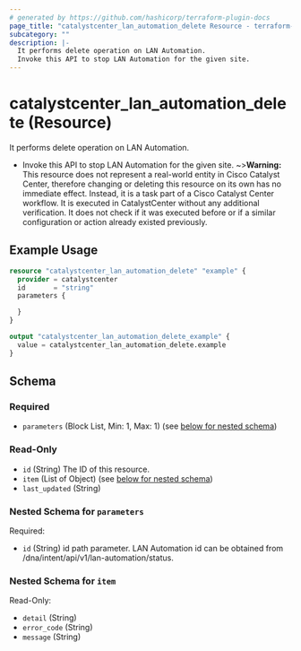 ```yaml
---
# generated by https://github.com/hashicorp/terraform-plugin-docs
page_title: "catalystcenter_lan_automation_delete Resource - terraform-provider-catalystcenter"
subcategory: ""
description: |-
  It performs delete operation on LAN Automation.
  Invoke this API to stop LAN Automation for the given site.
---
```


# catalystcenter_lan_automation_delete (Resource)

It performs delete operation on LAN Automation.

- Invoke this API to stop LAN Automation for the given site.
~>**Warning:**
This resource does not represent a real-world entity in Cisco Catalyst Center, therefore changing or deleting this resource on its own has no immediate effect.
Instead, it is a task part of a Cisco Catalyst Center workflow. It is executed in CatalystCenter without any additional verification. It does not check if it was executed before or if a similar configuration or action already existed previously.

## Example Usage

```terraform
resource "catalystcenter_lan_automation_delete" "example" {
  provider = catalystcenter
  id       = "string"
  parameters {

  }
}

output "catalystcenter_lan_automation_delete_example" {
  value = catalystcenter_lan_automation_delete.example
}
```

<!-- schema generated by tfplugindocs -->
## Schema

### Required

- `parameters` (Block List, Min: 1, Max: 1) (see [below for nested schema](#nestedblock--parameters))

### Read-Only

- `id` (String) The ID of this resource.
- `item` (List of Object) (see [below for nested schema](#nestedatt--item))
- `last_updated` (String)

<a id="nestedblock--parameters"></a>
### Nested Schema for `parameters`

Required:

- `id` (String) id path parameter. LAN Automation id can be obtained from /dna/intent/api/v1/lan-automation/status.


<a id="nestedatt--item"></a>
### Nested Schema for `item`

Read-Only:

- `detail` (String)
- `error_code` (String)
- `message` (String)
